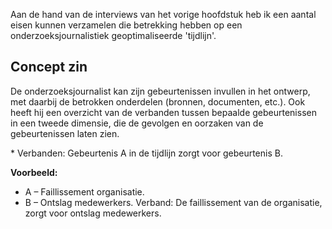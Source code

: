 
Aan de hand van de interviews van het vorige hoofdstuk heb ik een aantal eisen kunnen verzamelen die betrekking hebben op een onderzoeksjournalistiek geoptimaliseerde 'tijdlijn'.


## Concept zin

De onderzoeksjournalist kan zijn gebeurtenissen invullen in het ontwerp, met daarbij de betrokken onderdelen (bronnen, documenten, etc.). Ook heeft hij een overzicht van de verbanden tussen bepaalde gebeurtenissen in een tweede dimensie, die de gevolgen en oorzaken van de gebeurtenissen laten zien.


\* Verbanden: Gebeurtenis A in de tijdlijn zorgt voor gebeurtenis B.

__Voorbeeld:__
* A – Faillissement organisatie.
* B – Ontslag medewerkers.
Verband: De faillissement van de organisatie, zorgt voor ontslag medewerkers.